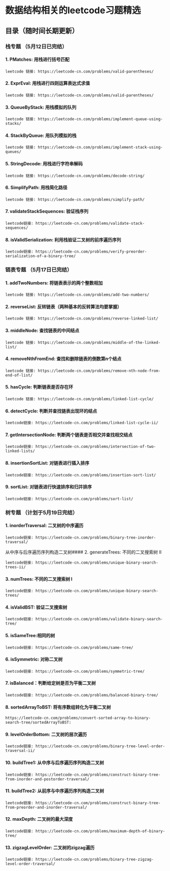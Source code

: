 # 数据结构相关的leetcode习题精选

## 目录（随时间长期更新）

### 栈专题 （5月12日已完结）

#### 1. PMatches: 用栈进行括号匹配 
```
leetcode 链接: https://leetcode-cn.com/problems/valid-parentheses/
```

#### 2. ExprEval: 用栈进行四则运算表达式求值 
```
leetcode 链接: https://leetcode-cn.com/problems/valid-parentheses/
```

#### 3. QueueByStack: 用栈模拟的队列 
```
leetcode 链接: https://leetcode-cn.com/problems/implement-queue-using-stacks/
```

#### 4. StackByQueue: 用队列模拟的栈 
```
leetcode 链接: https://leetcode-cn.com/problems/implement-stack-using-queues/
```

#### 5. StringDecode: 用栈进行字符串解码 
```
leetcode 链接: https://leetcode-cn.com/problems/decode-string/
```

#### 6. SimplifyPath: 用栈简化路径
```
leetcode 链接: https://leetcode-cn.com/problems/simplify-path/
```

#### 7. validateStackSequences: 验证栈序列
```
leetcode链接: https://leetcode-cn.com/problems/validate-stack-sequences/
```

#### 8. isValidSerialization: 利用栈验证二叉树的前序遍历序列
```
leetcode链接: https://leetcode-cn.com/problems/verify-preorder-serialization-of-a-binary-tree/
```

### 链表专题 （5月17日已完结）
#### 1. addTwoNumbers: 将链表表示的两个整数相加 
```
leetcode 链接: https://leetcode-cn.com/problems/add-two-numbers/
```

#### 2. reverseList: 反转链表（两种基本的反转算法均要掌握） 
```
leetcode 链接: https://leetcode-cn.com/problems/reverse-linked-list/
```

#### 3. middleNode: 查找链表的中间结点 
```
leetcode 链接: https://leetcode-cn.com/problems/middle-of-the-linked-list/
```

#### 4. removeNthFromEnd: 查找和删除链表的倒数第n个结点
```
leetcode 链接: https://leetcode-cn.com/problems/remove-nth-node-from-end-of-list/
```

#### 5. hasCycle: 判断链表是否存在环
```
leetcode 链接: https://leetcode-cn.com/problems/linked-list-cycle/
```

#### 6. detectCycle: 判断并查找链表出现环的结点 
```
leetcode链接: https://leetcode-cn.com/problems/linked-list-cycle-ii/
```

#### 7. getIntersectionNode: 判断两个链表是否相交并查找相交结点
```
leetcode链接: https://leetcode-cn.com/problems/intersection-of-two-linked-lists/
```

#### 8. insertionSortList: 对链表进行插入排序
```
leetcode链接: https://leetcode-cn.com/problems/insertion-sort-list/
```

#### 9. sortList: 对链表进行快速排序和归并排序
```
leetcode链接: https://leetcode-cn.com/problems/sort-list/
```

### 树专题 （计划于5月19日完结）

#### 1. inorderTraversal: 二叉树的中序遍历
```
leetcode链接: https://leetcode-cn.com/problems/binary-tree-inorder-traversal/
```

从中序与后序遍历序列构造二叉树#### 2. generateTrees: 不同的二叉搜索树 II
```
leetcode链接: https://leetcode-cn.com/problems/unique-binary-search-trees-ii/
```

#### 3. numTrees: 不同的二叉搜索树 I
```
leetcode链接: https://leetcode-cn.com/problems/unique-binary-search-trees/
```

#### 4. isValidBST: 验证二叉搜索树
```
leetcode链接: https://leetcode-cn.com/problems/validate-binary-search-tree/
```

#### 5. isSameTree:相同的树
```
leetcode链接: https://leetcode-cn.com/problems/same-tree/
```

#### 6. isSymmetric: 对称二叉树
```
leetcode链接: https://leetcode-cn.com/problems/symmetric-tree/
```

#### 7. isBalanced：判断给定树是否为平衡二叉树
```
leetcode链接: https://leetcode-cn.com/problems/balanced-binary-tree/
```

#### 8. sortedArrayToBST: 将有序数组转化为平衡二叉树
```
https://leetcode-cn.com/problems/convert-sorted-array-to-binary-search-tree/sortedArrayToBST: 
```

#### 9. levelOrderBottom: 二叉树的层次遍历
```
leetcode链接: https://leetcode-cn.com/problems/binary-tree-level-order-traversal-ii/
```

#### 10. buildTree1: 从中序与后序遍历序列构造二叉树
```
leetcode链接: https://leetcode-cn.com/problems/construct-binary-tree-from-inorder-and-postorder-traversal/
```

#### 11. buildTree2: 从前序与中序遍历序列构造二叉树
```
leetcode链接: https://leetcode-cn.com/problems/construct-binary-tree-from-preorder-and-inorder-traversal/
```

#### 12. maxDepth: 二叉树的最大深度
```
leetcode链接: https://leetcode-cn.com/problems/maximum-depth-of-binary-tree/
```

#### 13. zigzagLevelOrder: 二叉树的zigzag遍历
```
leetcode链接: https://leetcode-cn.com/problems/binary-tree-zigzag-level-order-traversal/
```
